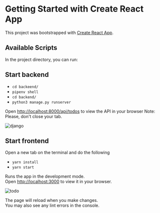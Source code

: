 # Getting Started with Create React App

This project was bootstrapped with [Create React App](https://github.com/facebook/create-react-app).

## Available Scripts

In the project directory, you can run:

## Start backend
- `cd backeend/`
- `pipenv shell`
- `cd backend/`
- `python3 manage.py runserver`

Open [http://localhost:8000/api/todos](http://localhost:8000/api/todos) to view the API in your browser
Note: Please, don't close your tab.

![django](https://user-images.githubusercontent.com/60210180/197700867-48430335-45e5-462c-b84e-c2bfdf3312b9.png)


## Start frontend
Open a new tab on the terminal and do the following
- `yarn install`
- `yarn start`

Runs the app in the development mode.\
Open [http://localhost:3000](http://localhost:3000) to view it in your browser.

![todo](https://user-images.githubusercontent.com/60210180/197701010-77010602-e8f1-4e98-9cd5-072d5336309c.png)



The page will reload when you make changes.\
You may also see any lint errors in the console.

